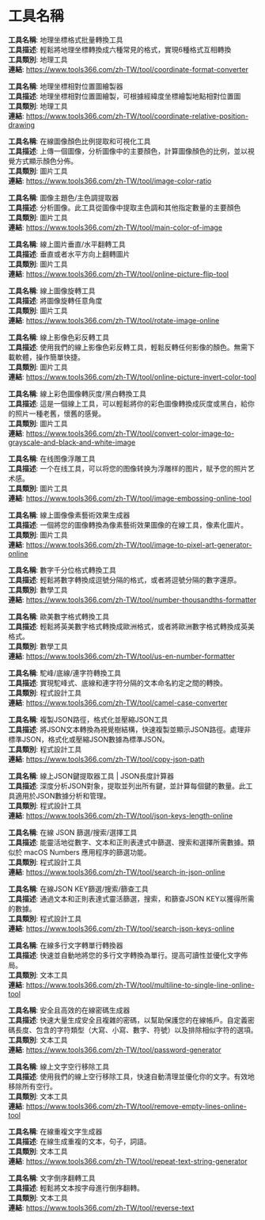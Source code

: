 # 工具名稱

**工具名稱**: 地理坐標格式批量轉換工具  
**工具描述**: 輕鬆將地理坐標轉換成六種常見的格式，實現6種格式互相轉換  
**工具類別**: 地理工具  
**連結**: https://www.tools366.com/zh-TW/tool/coordinate-format-converter


**工具名稱**: 地理坐標相對位置圖繪製器  
**工具描述**: 地理坐標相對位置圖繪製，可根據經緯度坐標繪製地點相對位置圖  
**工具類別**: 地理工具  
**連結**: https://www.tools366.com/zh-TW/tool/coordinate-relative-position-drawing


**工具名稱**: 在線圖像顏色比例提取和可視化工具  
**工具描述**: 上傳一個圖像，分析圖像中的主要顏色，計算圖像顏色的比例，並以視覺方式顯示顏色分佈。  
**工具類別**: 圖片工具  
**連結**: https://www.tools366.com/zh-TW/tool/image-color-ratio


**工具名稱**: 圖像主題色/主色調提取器  
**工具描述**: 分析圖像。此工具從圖像中提取主色調和其他指定數量的主要顏色  
**工具類別**: 圖片工具  
**連結**: https://www.tools366.com/zh-TW/tool/main-color-of-image


**工具名稱**: 線上圖片垂直/水平翻轉工具  
**工具描述**: 垂直或者水平方向上翻轉圖片  
**工具類別**: 圖片工具  
**連結**: https://www.tools366.com/zh-TW/tool/online-picture-flip-tool


**工具名稱**: 線上圖像旋轉工具  
**工具描述**: 將圖像旋轉任意角度  
**工具類別**: 圖片工具  
**連結**: https://www.tools366.com/zh-TW/tool/rotate-image-online


**工具名稱**: 線上影像色彩反轉工具  
**工具描述**: 使用我們的線上影像色彩反轉工具，輕鬆反轉任何影像的顏色。無需下載軟體，操作簡單快捷。  
**工具類別**: 圖片工具  
**連結**: https://www.tools366.com/zh-TW/tool/online-picture-invert-color-tool


**工具名稱**: 線上彩色圖像轉灰度/黑白轉換工具  
**工具描述**: 這是一個線上工具，可以輕鬆將你的彩色圖像轉換成灰度或黑白，給你的照片一種老舊，懷舊的感覺。  
**工具類別**: 圖片工具  
**連結**: https://www.tools366.com/zh-TW/tool/convert-color-image-to-grayscale-and-black-and-white-image


**工具名稱**: 在线图像浮雕工具  
**工具描述**: 一个在线工具，可以将您的图像转换为浮雕样的图片，赋予您的照片艺术感。  
**工具類別**: 圖片工具  
**連結**: https://www.tools366.com/zh-TW/tool/image-embossing-online-tool


**工具名稱**: 線上圖像像素藝術效果生成器  
**工具描述**: 一個將您的圖像轉換為像素藝術效果圖像的在線工具，像素化圖片。  
**工具類別**: 圖片工具  
**連結**: https://www.tools366.com/zh-TW/tool/image-to-pixel-art-generator-online


**工具名稱**: 數字千分位格式轉換工具  
**工具描述**: 輕鬆將數字轉換成逗號分隔的格式，或者將逗號分隔的數字還原。  
**工具類別**: 數學工具  
**連結**: https://www.tools366.com/zh-TW/tool/number-thousandths-formatter


**工具名稱**: 歐美數字格式轉換工具  
**工具描述**: 輕鬆將英美數字格式轉換成歐洲格式，或者將歐洲數字格式轉換成英美格式。  
**工具類別**: 數學工具  
**連結**: https://www.tools366.com/zh-TW/tool/us-en-number-formatter


**工具名稱**: 駝峰/底線/連字符轉換工具  
**工具描述**: 實現駝峰式、底線和連字符分隔的文本命名約定之間的轉換。  
**工具類別**: 程式設計工具  
**連結**: https://www.tools366.com/zh-TW/tool/camel-case-converter


**工具名稱**: 複製JSON路徑，格式化並壓縮JSON工具  
**工具描述**: 將JSON文本轉換為視覺樹結構，快速複製並顯示JSON路徑。處理非標準JSON，格式化或壓縮JSON數據為標準JSON。  
**工具類別**: 程式設計工具  
**連結**: https://www.tools366.com/zh-TW/tool/copy-json-path


**工具名稱**: 線上JSON鍵提取器工具 | JSON長度計算器  
**工具描述**: 深度分析JSON對象，提取並列出所有鍵，並計算每個鍵的數量。此工具適用於JSON數據分析和管理。  
**工具類別**: 程式設計工具  
**連結**: https://www.tools366.com/zh-TW/tool/json-keys-length-online


**工具名稱**: 在線 JSON 篩選/搜索/選擇工具  
**工具描述**: 能靈活地從數字、文本和正則表達式中篩選、搜索和選擇所需數據。類似於 macOS Numbers 應用程序的篩選功能。  
**工具類別**: 程式設計工具  
**連結**: https://www.tools366.com/zh-TW/tool/search-in-json-online


**工具名稱**: 在線JSON KEY篩選/搜索/篩查工具  
**工具描述**: 通過文本和正則表達式靈活篩選，搜索，和篩查JSON KEY以獲得所需的數據。  
**工具類別**: 程式設計工具  
**連結**: https://www.tools366.com/zh-TW/tool/search-json-keys-online


**工具名稱**: 在線多行文字轉單行轉換器  
**工具描述**: 快速並自動地將您的多行文字轉換為單行。提高可讀性並優化文字佈局。  
**工具類別**: 文本工具  
**連結**: https://www.tools366.com/zh-TW/tool/multiline-to-single-line-online-tool


**工具名稱**: 安全且高效的在線密碼生成器  
**工具描述**: 快速大量生成安全且複雜的密碼，以幫助保護您的在線帳戶。自定義密碼長度、包含的字符類型（大寫、小寫、數字、符號）以及排除相似字符的選項。  
**工具類別**: 文本工具  
**連結**: https://www.tools366.com/zh-TW/tool/password-generator


**工具名稱**: 線上文字空行移除工具  
**工具描述**: 使用我們的線上空行移除工具，快速自動清理並優化你的文字。有效地移除所有空行。  
**工具類別**: 文本工具  
**連結**: https://www.tools366.com/zh-TW/tool/remove-empty-lines-online-tool


**工具名稱**: 在線重複文字生成器  
**工具描述**: 在線生成重複的文本，句子，詞語。  
**工具類別**: 文本工具  
**連結**: https://www.tools366.com/zh-TW/tool/repeat-text-string-generator


**工具名稱**: 文字倒序翻轉工具  
**工具描述**: 輕鬆將文本按字母進行倒序翻轉。  
**工具類別**: 文本工具  
**連結**: https://www.tools366.com/zh-TW/tool/reverse-text


